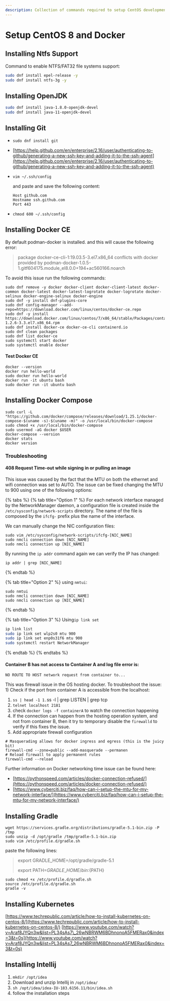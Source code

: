 ```yaml
---
description: Collection of commands required to setup CentOS development environment
---
```


# Setup CentOS 8 and Docker

## Installing Ntfs Support

Command to enable NTFS/FAT32 file systems support: 

```bash
sudo dnf install epel-release -y
sudo dnf install ntfs-3g -y
```

## Installing OpenJDK

```bash
sudo dnf install java-1.8.0-openjdk-devel
sudo dnf install java-11-openjdk-devel
```

## Installing Git

* `sudo dnf install git`
* [https://help.github.com/en/enterprise/2.16/user/authenticating-to-github/generating-a-new-ssh-key-and-adding-it-to-the-ssh-agent](https://help.github.com/en/enterprise/2.16/user/authenticating-to-github/generating-a-new-ssh-key-and-adding-it-to-the-ssh-agent)
* `vim ~/.ssh/config`

  and paste and save the following content:

  ```text
  Host github.com
  Hostname ssh.github.com
  Port 443
  ```

* `chmod 600 ~/.ssh/config`

## Installing Docker CE

By default podman-docker is installed. and this will cause the following error:

> package docker-ce-cli-1:19.03.5-3.el7.x86\_64 conflicts with docker provided by podman-docker-1.0.5-1.gitf604175.module\_el8.0.0+194+ac560166.noarch

To avoid this issue run the following commands:

```text
sudo dnf remove -y docker docker-client docker-client-latest docker-common docker-latest docker-latest-logrotate docker-logrotate docker-selinux docker-engine-selinux docker-engine
sudo dnf -y install dnf-plugins-core
sudo dnf config-manager --add-repo=https://download.docker.com/linux/centos/docker-ce.repo
sudo dnf -y install https://download.docker.com/linux/centos/7/x86_64/stable/Packages/containerd.io-1.2.6-3.3.el7.x86_64.rpm
sudo dnf install docker-ce docker-ce-cli containerd.io
sudo dnf clean packages
sudo dnf list docker-ce
sudo systemctl start docker
sudo systemctl enable docker
```

#### Test Docker CE

```text
docker --version
docker run hello-world
sudo docker run hello-world
docker run -it ubuntu bash
sudo docker run -it ubuntu bash
```

## Installing Docker Compose

```text
sudo curl -L "https://github.com/docker/compose/releases/download/1.25.1/docker-compose-$(uname -s)-$(uname -m)" -o /usr/local/bin/docker-compose
sudo chmod +x /usr/local/bin/docker-compose
sudo usermod -aG docker $USER
docker-compose --version
docker stats
docker version
```

### Troubleshooting

#### 408 Request Time-out while signing in or pulling an image

This issue was caused by the fact that the MTU on both the ethernet and wifi connection was set to AUTO. The issue can be fixed changing the MTU to 900 using one of the following options:

{% tabs %}
{% tab title="Option 1" %}
For each network interface managed by the NetworkManager daemon, a configuration file is created inside the `/etc/sysconfig/network-scripts` directory. The name of the file is composed by the `ifcfg-` prefix plus the name of the interface.

We can manually change the NIC configuration files:

```text
sudo vim /etc/sysconfig/network-scripts/ifcfg-[NIC_NAME]
sudo nmcli connection down [NIC_NAME] 
sudo nmcli connection up [NIC_NAME]
```

By running the `ip addr` command again we can verify the IP has changed:

```text
ip addr | grep [NIC_NAME]
```
{% endtab %}

{% tab title="Option 2" %}
using `nmtui`:

```text
sudo nmtui
sudo nmcli connection down [NIC_NAME] 
sudo nmcli connection up [NIC_NAME]
```
{% endtab %}

{% tab title="Option 3" %}
Using`ip link set`

```bash
ip link list
sudo ip link set wlp2s0 mtu 900
sudo ip link set enp0s31f6 mtu 900
sudo systemctl restart NetworkManager
```
{% endtab %}
{% endtabs %}

#### Container B has not access to Container A and log file error is: 

`NO ROUTE TO HOST network request from container to...`

This was firewall issue in the OS hosting docker. To troubleshoot the issue: 1\) Check if the port from container A is accessible from the localhost:

1. `ss | head -1 1.`ss -l \| grep LISTEN \| grep tcp
2. `telnet localhost 2181`
3. check `docker logs -f containerA` to watch the connection happening
4. If the connection can happen from the hosting operation system, and not from container B, then it try to temporary disable the `firewalld` to verify if this fixes the issue.
5. Add appropriate firewall configuration

```text
# Masquerading allows for docker ingress and egress (this is the juicy bit)
firewall-cmd --zone=public --add-masquerade --permanen
# Reload firewall to apply permanent rules
firewall-cmd --reload
```

Further information on Docker networking time issue can be found here: 

* [https://pythonspeed.com/articles/docker-connection-refused/](https://pythonspeed.com/articles/docker-connection-refused/)
* [https://www.cyberciti.biz/faq/how-can-i-setup-the-mtu-for-my-network-interface/](https://www.cyberciti.biz/faq/how-can-i-setup-the-mtu-for-my-network-interface/)

## Installing Gradle

```text
wget https://services.gradle.org/distributions/gradle-5.1-bin.zip -P /tmp
sudo unzip -d /opt/gradle /tmp/gradle-5.1-bin.zip
sudo vim /etc/profile.d/gradle.sh
```

paste the following lines:

> export GRADLE\_HOME=/opt/gradle/gradle-5.1
>
> export PATH=${GRADLE\_HOME}/bin:${PATH}

```text
sudo chmod +x /etc/profile.d/gradle.sh
source /etc/profile.d/gradle.sh
gradle -v
```

## Installing Kubernetes

[https://www.techrepublic.com/article/how-to-install-kubernetes-on-centos-8/](https://www.techrepublic.com/article/how-to-install-kubernetes-on-centos-8/) [https://www.youtube.com/watch?v=Araf8JYQn3w&list=PL34sAs7\_26wNBRWM6BDhnonoA5FMERax0&index=3&t=0s](https://www.youtube.com/watch?v=Araf8JYQn3w&list=PL34sAs7_26wNBRWM6BDhnonoA5FMERax0&index=3&t=0s)

## Installing Intellij

1. `mkdir /opt/idea`
2. Download and unzip Intellij in `/opt/idea/`
3. `sh /opt/idea/idea-IU-183.6156.11/bin/idea.sh`
4. follow the installation steps

